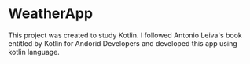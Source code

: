 # WeatherApp
This project was created to study Kotlin.
I followed Antonio Leiva's book entitled by Kotlin for Andorid Developers and developed this app using kotlin language.

